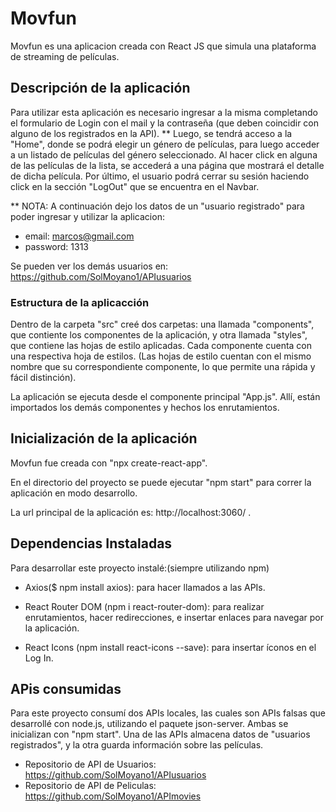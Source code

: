# Movfun

Movfun es una aplicacion creada con React JS que simula una plataforma de streaming de películas.

## Descripción de la aplicación

Para utilizar esta aplicación es necesario ingresar a la misma completando el formulario de Login con el mail y la contraseña (que deben coincidir con alguno de los registrados en la API). **
Luego, se tendrá acceso a la "Home", donde se podrá elegir un género de películas, para luego acceder a un listado de películas del género seleccionado. Al hacer click en alguna de las películas de la lista, se accederá a una página que mostrará el detalle de dicha película.
Por último, el usuario podrá cerrar su sesión haciendo click en la sección "LogOut" que se encuentra en el Navbar.

** NOTA:
A continuación dejo los datos de un "usuario registrado" para poder ingresar y utilizar la aplicacion:

- email: marcos@gmail.com
- password: 1313

Se pueden ver los demás usuarios en: https://github.com/SolMoyano1/APIusuarios

### Estructura de la aplicacción

Dentro de la carpeta "src" creé dos carpetas: una llamada "components", que contiente los componentes de la aplicación, y otra llamada "styles", que contiene las hojas de estilo aplicadas. 
Cada componente cuenta con una respectiva hoja de estilos. (Las hojas de estilo cuentan con el mismo nombre que su correspondiente componente, lo que permite una rápida y fácil distinción).

La aplicación se ejecuta desde el componente principal "App.js". Allí, están importados los demás componentes y hechos los enrutamientos.

## Inicialización de la aplicación

Movfun fue creada con "npx create-react-app".

En el directorio del proyecto se puede ejecutar "npm start" para correr la aplicación en modo desarrollo. 

La url principal de la aplicación es: http://localhost:3060/ .

## Dependencias Instaladas

Para desarrollar este proyecto instalé:(siempre utilizando npm)

- Axios($ npm install axios): para hacer llamados a las APIs.

- React Router DOM (npm i react-router-dom): para realizar enrutamientos, hacer redirecciones, e insertar enlaces para navegar por la aplicación.

- React Icons (npm install react-icons --save): para insertar íconos en el Log In.

## APis consumidas

Para este proyecto consumí dos APIs locales, las cuales son APIs falsas que desarrollé con node.js, utilizando el paquete json-server. Ambas se inicializan con "npm start". Una de las APIs almacena datos de "usuarios registrados", y la otra guarda información sobre las películas. 

- Repositorio de API de Usuarios: https://github.com/SolMoyano1/APIusuarios
- Repositorio de API de Peliculas: https://github.com/SolMoyano1/APImovies